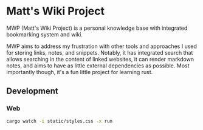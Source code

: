 # Matt's Wiki Project

MWP (Matt's Wiki Project) is a personal knowledge base with integrated bookmarking system and wiki.

MWP aims to address my frustration with other tools and approaches I used for storing links, notes, and snippets. Notably, it has integrated search that allows searching in the content of linked websites, it can render markdown notes, and aims to have as little external dependencies as possible. Most importantly though, it's a fun little project for learning rust.

## Development

### Web

```sh
cargo watch -i static/styles.css -x run
```
